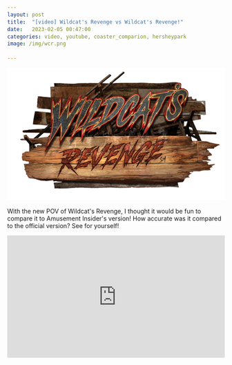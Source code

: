 ```yaml
---
layout: post
title:  "[video] Wildcat's Revenge vs Wildcat's Revenge!"
date:   2023-02-05 00:47:00 
categories: video, youtube, coaster_comparion, hersheypark
image: /img/wcr.png

---
```

![My helpful screenshot](/img/wcr.png)

With the new POV of Wildcat's Revenge, I thought it would be fun to compare it to Amusement Insider's version! How accurate was it compared to the official version? See for yourself!


<div style="position:relative;padding-bottom:56.25%;height:0;overflow:hidden;">
  <iframe src="https://www.youtube.com/embed/CM4W9zkiqGw" 
          style="position:absolute;top:0;left:0;width:100%;height:100%;" 
          frameborder="0" 
          allow="accelerometer; autoplay; encrypted-media; gyroscope; picture-in-picture" 
          allowfullscreen>
  </iframe>
</div>





